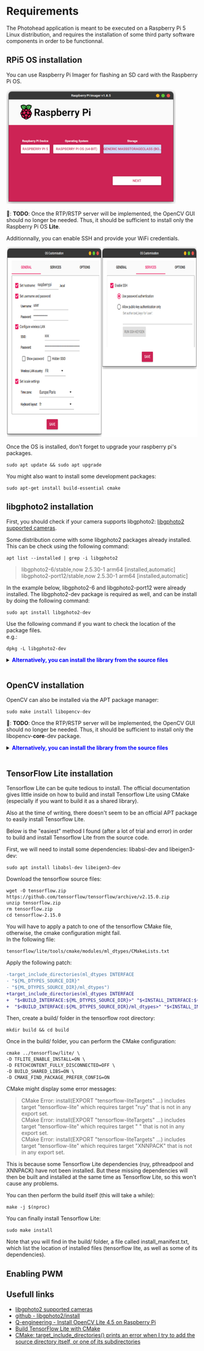 # Requirements

The Photohead application is meant to be executed on a Raspberry Pi 5 Linux distribution, and requires the installation of some third party software components in order to be functionnal.

## RPi5 OS installation

You can use Raspberry Pi Imager for flashing an SD card with the Raspberry Pi OS.

<img src="res/soft_raspi_imager_main.png" alt="Raspberry Pi Imager main" width="auto" height="300">

🚧: **TODO**: Once the RTP/RSTP server will be implemented, the OpenCV GUI should no longer be needed. Thus, it should be sufficient to install only the Raspberry Pi OS **Lite**.


Additionnally, you can enable SSH and provide your WiFi credentials.

<img src="res/soft_raspi_imager_custom.png" alt="Raspberry Pi Imager custom" width="auto" height="500">

Once the OS is installed, don't forget to upgrade your raspberry pi's packages.

```shell
sudo apt update && sudo apt upgrade
```

You might also want to install some development packages:
```shell
sudo apt-get install build-essential cmake
```

## libgphoto2 installation

First, you should check if your camera supports libgphoto2:
[libgphoto2 supported cameras](http://www.gphoto.org/proj/libgphoto2/support.php).

Some distribution come with some libgphoto2 packages already installed.\
This can be check using the following command:

```shell
apt list --installed | grep -i libgphoto2
```
> libgphoto2-6/stable,now 2.5.30-1 arm64 [installed,automatic]\
> libgphoto2-port12/stable,now 2.5.30-1 arm64 [installed,automatic]

In the example below, libgphoto2-6 and libgphoto2-port12 were already installed.
The libgphoto2-dev package is required as well, and can be install by doing the following command:
```shell
sudo apt install libgphoto2-dev
```

Use the following command if you want to check the location of the package files.\
e.g.:
```shell
dpkg -L libgphoto2-dev
```

<details>
  <summary><span style="color:blue"><b>Alternatively, you can install the library from the source files</b></span><br><br></summary>

Download the compressed libgphoto2 source files (adapt the version number to the latest available):
```shell
wget https://github.com/gphoto/libgphoto2/releases/download/v2.5.31/libgphoto2-2.5.31.tar.bz2
tar -xf libgphoto2-2.5.31.tar.bz2
rm libgphoto2-2.5.31.tar.bz2
```

Navigate to the libgphoto2 source files folder:
```shell
cd libgphoto2-2.5.31
```

Configure the build:
```shell
autoreconf --install --symlink
./configure --prefix=/usr/local
```

Perform the build itself:
```shell
make -j $(nproc)
```

Once the library is built, install the library files (header files, shared library files, binary files, etc...):
```shell
sudo make install
```
</details>

## OpenCV installation

OpenCV can also be installed via the APT package manager:
```shell
sudo make install libopencv-dev
```

🚧: **TODO**: Once the RTP/RSTP server will be implemented, the OpenCV GUI should no longer be needed. Thus, it should be sufficient to install only the libopencv-**core**-dev package.

<details>
  <summary><span style="color:blue"><b>Alternatively, you can install the library from the source files</b></span><br><br></summary>

First, you will need to install some dependencies:
```shell
sudo apt-get install libjpeg-dev libpng-dev
sudo apt-get install libgtk2.0-dev libcanberra-gtk* libgtk-3-dev
```

🚧: **TODO**: Once the RTP/RSTP server will be implemented, libgtk2 and libcanberra should no longer be needed.

You will have to download the OpenCV source files:
```shell
wget -O opencv.zip https://github.com/opencv/opencv/archive/4.x.zip
unzip opencv.zip
rm opencv.zip
```

And move to the OpenCV folder:
```shell
cd opencv-4.x
```

Then, you must create the build/ folder:
```shell
mkdir build && cd build
```

Once, in the build folder, you can configure the CMake build:
```shell
cmake -D CMAKE_BUILD_TYPE=RELEASE \
-D CMAKE_INSTALL_PREFIX=/usr/local \
-D ENABLE_NEON=ON \
-D BUILD_ZLIB=ON \
-D BUILD_OPENMP=ON \
-D BUILD_TIFF=OFF \
-D BUILD_OPENJPEG=OFF \
-D BUILD_JASPER=OFF \
-D BUILD_OPENEXR=OFF \
-D BUILD_WEBP=OFF \
-D BUILD_TBB=ON \
-D BUILD_IPP_IW=OFF \
-D BUILD_ITT=OFF \
-D WITH_OPENMP=ON \
-D WITH_OPENCL=OFF \
-D WITH_AVFOUNDATION=OFF \
-D WITH_CAP_IOS=OFF \
-D WITH_CAROTENE=OFF \
-D WITH_CPUFEATURES=OFF \
-D WITH_EIGEN=OFF \
-D WITH_GSTREAMER=ON \
-D WITH_GTK=ON \
-D WITH_IPP=OFF \
-D WITH_HALIDE=OFF \
-D WITH_VULKAN=OFF \
-D WITH_INF_ENGINE=OFF \
-D WITH_NGRAPH=OFF \
-D WITH_JASPER=OFF \
-D WITH_OPENJPEG=OFF \
-D WITH_WEBP=OFF \
-D WITH_OPENEXR=OFF \
-D WITH_TIFF=OFF \
-D WITH_OPENVX=OFF \
-D WITH_GDCM=OFF \
-D WITH_TBB=ON \
-D WITH_HPX=OFF \
-D WITH_EIGEN=OFF \
-D WITH_V4L=ON \
-D WITH_LIBV4L=ON \
-D WITH_VTK=OFF \
-D WITH_QT=OFF \
-D BUILD_opencv_python3=ON \
-D BUILD_opencv_java=OFF \
-D BUILD_opencv_gapi=OFF \
-D BUILD_opencv_objc=OFF \
-D BUILD_opencv_js=OFF \
-D BUILD_opencv_ts=OFF \
-D BUILD_opencv_dnn=OFF \
-D BUILD_opencv_calib3d=OFF \
-D BUILD_opencv_objdetect=OFF \
-D BUILD_opencv_stitching=OFF \
-D BUILD_opencv_ml=OFF \
-D BUILD_opencv_world=OFF \
-D BUILD_EXAMPLES=OFF \
-D PYTHON3_PACKAGES_PATH=/usr/lib/python3/dist-packages \
-D OPENCV_ENABLE_NONFREE=OFF \
-D OPENCV_GENERATE_PKGCONFIG=ON \
-D INSTALL_C_EXAMPLES=OFF \
-D INSTALL_PYTHON_EXAMPLES=OFF ..
```

As you can see, a large number of OpenCV modules have been removed from the build. We won't be needing them anyway, and this will make the compilation faster and the installation lighter.

You can then proceed with the build itself (this can take quite a while):
```shell
make -j $(nproc)
```

And finally, you can install OpenCV:
```shell
sudo make install
```

</details>


## TensorFlow Lite installation

Tensorflow Lite can be quite tedious to install. The official documentation gives little inside on how to build and install Tensorflow Lite using CMake (especially if you want to build it as a shared library).

Also at the time of writing, there doesn't seem to be an official APT package to easily install Tensorflow Lite.

Below is the "easiest" method I found (after a lot of trial and error) in order to build and install Tensorflow Lite from the source code.

First, we will need to install some dependencies: libabsl-dev and libeigen3-dev:
```shell
sudo apt install libabsl-dev libeigen3-dev
```

Download the tensorflow source files:
```shell
wget -O tensorflow.zip https://github.com/tensorflow/tensorflow/archive/v2.15.0.zip
unzip tensorflow.zip
rm tensorflow.zip
cd tensorflow-2.15.0
```

You will have to apply a patch to one of the tensorflow CMake file, otherwise, the cmake configuration might fail.\
In the following file:
```
tensorflow/lite/tools/cmake/modules/ml_dtypes/CMakeLists.txt
```
Apply the following patch:
```diff
-target_include_directories(ml_dtypes INTERFACE
- "${ML_DTYPES_SOURCE_DIR}"
- "${ML_DTYPES_SOURCE_DIR}/ml_dtypes")
+target_include_directories(ml_dtypes INTERFACE
+  "$<BUILD_INTERFACE:${ML_DTYPES_SOURCE_DIR}>" "$<INSTALL_INTERFACE:${CMAKE_INSTALL_INCLUDEDIR}>"
+  "$<BUILD_INTERFACE:${ML_DTYPES_SOURCE_DIR}/ml_dtypes>" "$<INSTALL_INTERFACE:${CMAKE_INSTALL_INCLUDEDIR}/ml_dtypes>")
```

Then, create a build/ folder in the tensorflow root directory:
```shell
mkdir build && cd build
```

Once in the build/ folder, you can perform the CMake configuration:
```shell
cmake ../tensorflow/lite/ \
-D TFLITE_ENABLE_INSTALL=ON \
-D FETCHCONTENT_FULLY_DISCONNECTED=OFF \
-D BUILD_SHARED_LIBS=ON \
-D CMAKE_FIND_PACKAGE_PREFER_CONFIG=ON
```

CMake might display some error messages:
> CMake Error: install(EXPORT "tensorflow-liteTargets" ...) includes target "tensorflow-lite" which requires target "ruy" that is not in any export set.\
> CMake Error: install(EXPORT "tensorflow-liteTargets" ...) includes target "tensorflow-lite" which requires target " " that is not in any export set.\
> CMake Error: install(EXPORT "tensorflow-liteTargets" ...) includes target "tensorflow-lite" which requires target "XNNPACK" that is not in any export set.

This is because some Tensorflow Lite dependencies (ruy, pthreadpool and XNNPACK) have not been installed. But these missing dependencies will then be built and installed at the same time as Tensorflow Lite, so this won't cause any problems.

You can then perform the build itself (this will take a while):
```shell
make -j $(nproc)
```

You can finally install Tensorflow Lite:
```shell
sudo make install
```

Note that you will find in the build/ folder, a file called install_manifest.txt, which list the location of installed files (tensorflow lite, as well as some of its dependencies).

## Enabling PWM


## Usefull links
- [libgphoto2 supported cameras](http://www.gphoto.org/proj/libgphoto2/support.php)
- [github - libgphoto2/install](https://github.com/gphoto/libgphoto2/blob/master/INSTALL)
- [Q-engineering - Install OpenCV Lite 4.5 on Raspberry Pi](https://qengineering.eu/install-opencv-lite-on-raspberry-pi.html)
- [Build TensorFlow Lite with CMake](https://www.tensorflow.org/lite/guide/build_cmake)
- [CMake: target_include_directories() prints an error when I try to add the source directory itself, or one of its subdirectories](https://stackoverflow.com/questions/25676277/cmake-target-include-directories-prints-an-error-when-i-try-to-add-the-source)